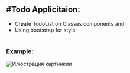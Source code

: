 #Todo Applicitaion:
---------
* Create TodoList on Classes components and</br>
* Using bootstrap for style</br></br>
### Example:</br>
![Илюстрация картинкии](https://github.com/maxxtron/project-photo/blob/main/Classes-todo.png)
